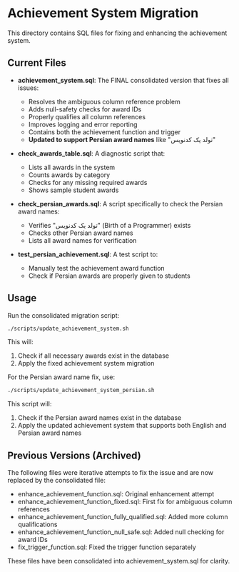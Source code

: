 # Achievement System Migration

This directory contains SQL files for fixing and enhancing the achievement system.

## Current Files

- **achievement_system.sql**: The FINAL consolidated version that fixes all issues:
  - Resolves the ambiguous column reference problem
  - Adds null-safety checks for award IDs
  - Properly qualifies all column references
  - Improves logging and error reporting
  - Contains both the achievement function and trigger
  - **Updated to support Persian award names** like "تولد یک کدنویس"

- **check_awards_table.sql**: A diagnostic script that:
  - Lists all awards in the system
  - Counts awards by category
  - Checks for any missing required awards
  - Shows sample student awards
  
- **check_persian_awards.sql**: A script specifically to check the Persian award names:
  - Verifies "تولد یک کدنویس" (Birth of a Programmer) exists
  - Checks other Persian award names
  - Lists all award names for verification

- **test_persian_achievement.sql**: A test script to:
  - Manually test the achievement award function
  - Check if Persian awards are properly given to students

## Usage

Run the consolidated migration script:

```bash
./scripts/update_achievement_system.sh
```

This will:
1. Check if all necessary awards exist in the database
2. Apply the fixed achievement system migration

For the Persian award name fix, use:

```bash
./scripts/update_achievement_system_persian.sh
```

This script will:
1. Check if the Persian award names exist in the database
2. Apply the updated achievement system that supports both English and Persian award names

## Previous Versions (Archived)

The following files were iterative attempts to fix the issue and are now replaced by the consolidated file:

- enhance_achievement_function.sql: Original enhancement attempt
- enhance_achievement_function_fixed.sql: First fix for ambiguous column references
- enhance_achievement_function_fully_qualified.sql: Added more column qualifications
- enhance_achievement_function_null_safe.sql: Added null checking for award IDs
- fix_trigger_function.sql: Fixed the trigger function separately

These files have been consolidated into achievement_system.sql for clarity.
